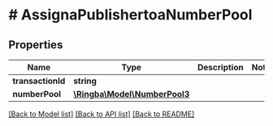 # # AssignaPublishertoaNumberPool

## Properties

Name | Type | Description | Notes
------------ | ------------- | ------------- | -------------
**transactionId** | **string** |  |
**numberPool** | [**\Ringba\Model\NumberPool3**](NumberPool3.md) |  |

[[Back to Model list]](../../README.md#models) [[Back to API list]](../../README.md#endpoints) [[Back to README]](../../README.md)
